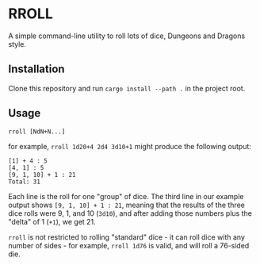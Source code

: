 # RROLL

A simple command-line utility to roll lots of dice, Dungeons and Dragons style.

## Installation

Clone this repository and run `cargo install --path .` in the project root.

## Usage

`rroll [NdN+N...]`

for example, `rroll 1d20+4 2d4 3d10+1` might produce the following output:

```
[1] + 4 : 5
[4, 1] : 5
[9, 1, 10] + 1 : 21
Total: 31
```

Each line is the roll for one "group" of dice. The third line in our example output shows `[9, 1, 10] + 1 : 21`, meaning that the results of the three dice rolls were 9, 1, and 10 (`3d10`), and after adding those numbers plus the "delta" of 1 (`+1`), we get 21.

`rroll` is not restricted to rolling "standard" dice - it can roll dice with any number of sides - for example, `rroll 1d76` is valid, and will roll a 76-sided die. 
